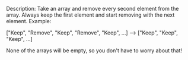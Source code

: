Description:
Take an array and remove every second element from the array. Always keep the first element and start removing with the next element.
Example:

["Keep", "Remove", "Keep", "Remove", "Keep", ...] --> ["Keep", "Keep", "Keep", ...]

None of the arrays will be empty, so you don't have to worry about that!
